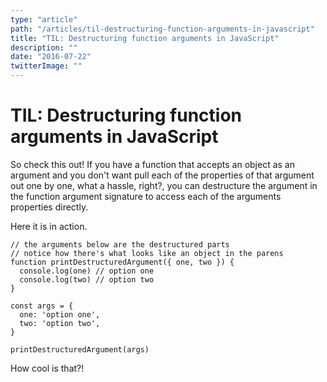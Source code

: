 ```yaml
---
type: "article"
path: "/articles/til-destructuring-function-arguments-in-javascript"
title: "TIL: Destructuring function arguments in JavaScript"
description: ""
date: "2016-07-22"
twitterImage: ""
---
```


# TIL: Destructuring function arguments in JavaScript

So check this out! If you have a function that accepts an object as an argument and you don't want pull each of the properties of that argument out one by one, what a hassle, right?, you can destructure the argument in the function argument signature to access each of the arguments properties directly.

Here it is in action.

```
// the arguments below are the destructured parts
// notice how there's what looks like an object in the parens
function printDestructuredArgument({ one, two }) {
  console.log(one) // option one
  console.log(two) // option two
}

const args = {
  one: 'option one',
  two: 'option two',
}

printDestructuredArgument(args)
```

How cool is that?!
